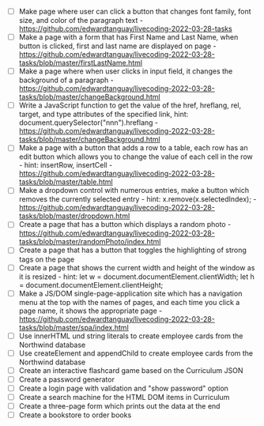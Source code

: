 - [ ]  Make page where user can click a button that changes font family, font size, and color of the paragraph text - https://github.com/edwardtanguay/livecoding-2022-03-28-tasks
- [ ]  Make a page with a form that has First Name and Last Name, when button is clicked, first and last name are displayed on page - https://github.com/edwardtanguay/livecoding-2022-03-28-tasks/blob/master/firstLastName.html
- [ ]  Make a page where when user clicks in input field, it changes the background of a paragraph - https://github.com/edwardtanguay/livecoding-2022-03-28-tasks/blob/master/changeBackground.html
- [ ]  Write a JavaScript function to get the value of the href, hreflang, rel, target, and type attributes of the specified link, hint: document.querySelector("nnn").hreflang - https://github.com/edwardtanguay/livecoding-2022-03-28-tasks/blob/master/changeBackground.html
- [ ]  Make a page with a button that adds a row to a table, each row has an edit button which allows you to change the value of each cell in the row - hint: insertRow, insertCell - https://github.com/edwardtanguay/livecoding-2022-03-28-tasks/blob/master/table.html
- [ ]  Make a dropdown control with numerous entries, make a button which removes the currently selected entry - hint: x.remove(x.selectedIndex); - https://github.com/edwardtanguay/livecoding-2022-03-28-tasks/blob/master/dropdown.html
- [ ]  Create a page that has a button which displays a random photo - https://github.com/edwardtanguay/livecoding-2022-03-28-tasks/blob/master/randomPhoto/index.html
- [ ]  Create a page that has a button that toggles the highlighting of strong tags on the page
- [ ]  Create a page that shows the current width and height of the window as it is resized - hint: let w = document.documentElement.clientWidth; let h = document.documentElement.clientHeight;
- [ ]  Make a JS/DOM single-page-application site which has a navigation menu at the top with the names of pages, and each time you click a page name, it shows the appropriate page - https://github.com/edwardtanguay/livecoding-2022-03-28-tasks/blob/master/spa/index.html
- [ ]  Use innerHTML und string literals to create employee cards from the Northwind database
- [ ]  Use createElement and appendChild to create employee cards from the Northwind database
- [ ]  Create an interactive flashcard game based on the Curriculum JSON
- [ ]  Create a password generator
- [ ]  Create a login page with validation and "show password" option
- [ ]  Create a search machine for the HTML DOM items in Curriculum
- [ ]  Create a three-page form which prints out the data at the end
- [ ]  Create a bookstore to order books